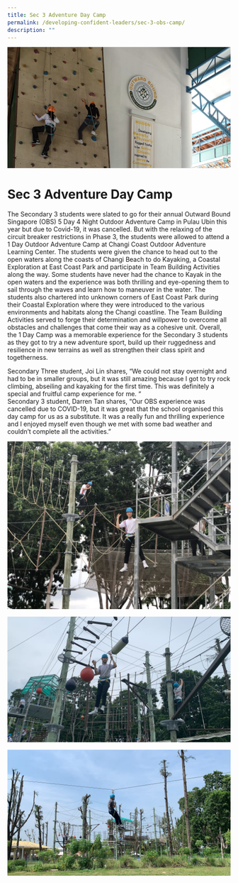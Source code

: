 ```yaml
---
title: Sec 3 Adventure Day Camp
permalink: /developing-confident-leaders/sec-3-obs-camp/
description: ""
---
```


![](/images/20190423_121423-e1565230713520.jpg)

Sec 3 Adventure Day Camp
========================

The Secondary 3 students were slated to go for their annual Outward Bound Singapore (OBS) 5 Day 4 Night Outdoor Adventure Camp in Pulau Ubin this year but due to Covid-19, it was cancelled. But with the relaxing of the circuit breaker restrictions in Phase 3, the students were allowed to attend a 1 Day Outdoor Adventure Camp at Changi Coast Outdoor Adventure Learning Center. The students were given the chance to head out to the open waters along the coasts of Changi Beach to do Kayaking, a Coastal Exploration at East Coast Park and participate in Team Building Activities along the way. Some students have never had the chance to Kayak in the open waters and the experience was both thrilling and eye-opening them to sail through the waves and learn how to maneuver in the water. The students also chartered into unknown corners of East Coast Park during their Coastal Exploration where they were introduced to the various environments and habitats along the Changi coastline. The Team Building Activities served to forge their determination and willpower to overcome all obstacles and challenges that come their way as a cohesive unit. Overall, the 1 Day Camp was a memorable experience for the Secondary 3 students as they got to try a new adventure sport, build up their ruggedness and resilience in new terrains as well as strengthen their class spirit and togetherness.

Secondary Three student, Joi Lin shares, “We could not stay overnight and had to be in smaller groups, but it was still amazing because I got to try rock climbing, abseiling and kayaking for the first time. This was definitely a special and fruitful camp experience for me. “  
Secondary 3 student, Darren Tan shares, “Our OBS experience was cancelled due to COVID-19, but it was great that the school organised this day camp for us as a substitute. It was a really fun and thrilling experience and I enjoyed myself even though we met with some bad weather and couldn’t complete all the activities.”

![](/images/IMG_1309-1024x768.jpg)

![](/images/IMG_9709-1024x576.jpg)

![](/images/IMG_9808-1024x576.jpg)
